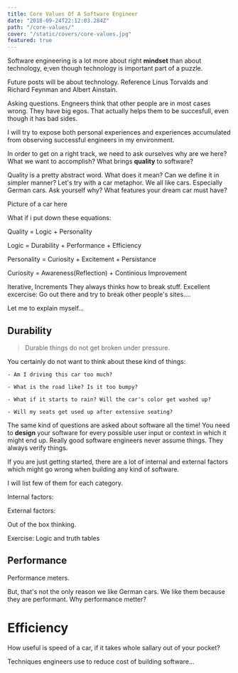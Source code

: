 ```yaml
---
title: Core Values Of A Software Engineer
date: "2018-09-24T22:12:03.284Z"
path: "/core-values/"
cover: "/static/covers/core-values.jpg"
featured: true
---
```


Software engineering is a lot more about right **mindset**
than about technology, e;ven though technology is important part of a puzzle.

Future posts will be about technology.
Reference Linus Torvalds and Richard Feynman and Albert Ainstain.

Asking questions. Engneers think that other people are in most cases wrong. They have big egos. That actually helps them to be succesfull, even though it has bad sides.

I will try to expose both personal experiences and experiences accumulated from observing successful engineers in my environment.

In order to get on a right track, we need to ask ourselves
why are we here? What we want to accomplish?
What brings **quality** to software?

Quality is a pretty abstract word.
What does it mean? Can we define it in simpler manner?
Let's try with a car metaphor. We all like cars. Especially German cars.
Ask yourself why? What features your dream car must have?

Picture of a car here

What if i put down these equations:

Quality = Logic + Personality

Logic = Durability + Performance + Efficiency

Personality = Curiosity + Excitement + Persistance

Curiosity = Awareness(Reflection) + Continious Improvement

Iterative, Increments
They always thinks how to break stuff. Excellent excercise: Go out there and try to break other people's sites....

Let me to explain myself...

## Durability

> Durable things do not get broken under pressure.

You certainly do not want to think about these kind of things:

    - Am I driving this car too much?

    - What is the road like? Is it too bumpy?

    - What if it starts to rain? Will the car's color get washed up?

    - Will my seats get used up after extensive seating?

The same kind of questions are asked about software all the time!
You need to **design** your software for every possible user input or context in which it might end up. Really good software engineers never assume things. They always verify things.

If you are just getting started, there are a lot of internal and external factors which might go wrong when building any kind of software.

I will list few of them for each category.

Internal factors:

External factors:

Out of the box thinking.

Exercise:
Logic and truth tables

## Performance

Performance meters.

But, that's not the only reason we like German cars.
We like them because they are performant.
Why performance metter?

# Efficiency

How useful is speed of a car, if it takes whole sallary out of your pocket?

Techniques engineers use to reduce cost of building software...

